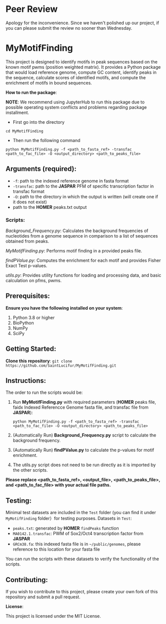 # **Peer Review**

Apology for the inconvenience. Since we haven't polished up our project, if you can please submit the review no sooner than Wednesday.

# MyMotifFinding

This project is designed to identify motifs in peak sequences based on the known motif pwms (position weighted matrix). It provides a Python package that would load reference genome, compute GC content, identify peaks in the sequence, calculate scores of identified motifs, and compute the enrichment of motifs in bound sequences.

**How to run the package**:

**NOTE**: We recommend using JupyterHub to run this package due to possible operating system conflicts and problems regarding package installment.

* First go into the directory

`cd MyMotifFinding`

* Then run the following command

`python MyMotifFinding.py -f <path_to_fasta_ref> -transfac <path_to_fac_file> -O <output_directory> <path_to_peaks_file>`

## **Arguments** (required):
* `-f`: path to the indexed reference genome in fasta format
* `-transfac`: path to the **JASPAR** PFM of specific transcription factor in transfac format
* `-O`: path to the directory in which the output is written (will create one if it does not exist)
* path to the **HOMER** peaks.txt output

### **Scripts**:

*Background_Frequency.py*: Calculates the background frequencies of nucleotides from a genome sequence in comparison to a list of sequences obtained from peaks.

*MyMotifFinding.py*: Performs motif finding in a provided peaks file.

*findPValue.py*: Computes the enrichment for each motif and provides Fisher Exact Test p-values.

*utils.py*: Provides utility functions for loading and processing data, and basic calculation on pfms, pwms.

## **Prerequisites**:

**Ensure you have the following installed on your system**:
1. Python 3.8 or higher
2. BioPython
3. NumPy
4. SciPy

## **Getting Started**:

**Clone this repository**:
`git clone https://github.com/SaintLucifur/MyMotifFinding.git`

## **Instructions**:

The order to run the scripts would be:

1. Run **MyMotifFinding.py** with required parameters (**HOMER** peaks file, faidx Indexed Referencce Genome fasta file, and transfac file from **JASPAR**):

    `python MyMotifFinding.py -f <path_to_fasta_ref> -transfac <path_to_fac_file> -O <output_directory> <path_to_peaks_file>`
2. (Automatically Run) **Background_Frequency.py** script to calculate the background frequency.

3. (Automatically Run) **findPValue.py** to calculate the p-values for motif enrichment.

4. The utils.py script does not need to be run directly as it is imported by the other scripts.

**Please replace <path_to_fasta_ref>, <output_file>, <path_to_peaks_file>, and <path_to_fac_file> with your actual file paths.**

## **Testing**:

Minimal test datasets are included in the `Test` folder (you can find it under `MyMotifFinding` folder）for testing purposes.
Datasets in `Test`:
* `peaks.txt`: generated by **HOMER** `findPeaks` function
* `MA0142.1.transfac`: PWM of Sox2/Oct4 transcription factor from **JASPAR**
* `GRCm38.fa`: this indexed fasta file is in `~/public/genomes`, please reference to this location for your fasta file

You can run the scripts with these datasets to verify the functionality of the scripts.

## **Contributing**:

If you wish to contribute to this project, please create your own fork of this repository and submit a pull request.

**License**:

This project is licensed under the MIT License.
